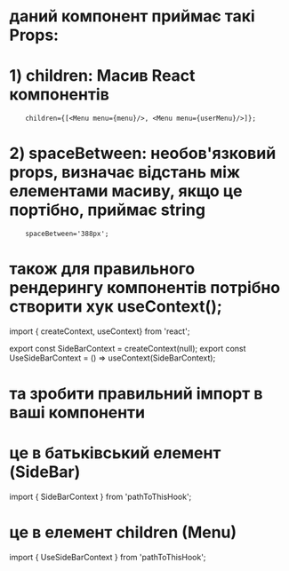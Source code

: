 # даний компонент приймає такі Props:

# 1) children: Масив React компонентів
        children={[<Menu menu={menu}/>, <Menu menu={userMenu}/>]};
# 2) spaceBetween: необов'язковий props, визначає відстань між елементами масиву, якщо це портібно, приймає string
        spaceBetween='388px';

# також для правильного рендерингу компонентів потрібно створити хук useContext();

import { createContext, useContext} from 'react';

export const SideBarContext = createContext(null);
export const UseSideBarContext = () => useContext(SideBarContext);

# та зробити правильний імпорт в ваші компоненти

# це в батьківський елемент (SideBar)
import { SideBarContext } from 'pathToThisHook';
# це в елемент children (Menu)
import { UseSideBarContext } from 'pathToThisHook';
